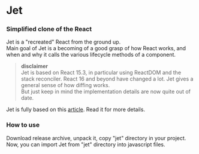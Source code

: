 # Jet

### Simplified clone of the React    

Jet is a "recreated" React from the ground up.    
Main goal of Jet is a becoming of a good grasp of how React works, and when and why it calls the various lifecycle methods of a component.

> **disclaimer**  
> Jet is based on React 15.3, in particular using ReactDOM and the stack reconciler. React 16 and beyond have changed a lot. Jet gives a general sense of how diffing works.  
> But just keep in mind the implementation details are now quite out of date.     

Jet is fully based on this [article](https://mattgreer.dev/articles/react-internals-part-one-basic-rendering/). Read it for more details.  

### How to use  

Download release archive, unpack it, copy "jet" directory in your project.  
Now, you can import Jet from "jet" directory into javascript files.  

